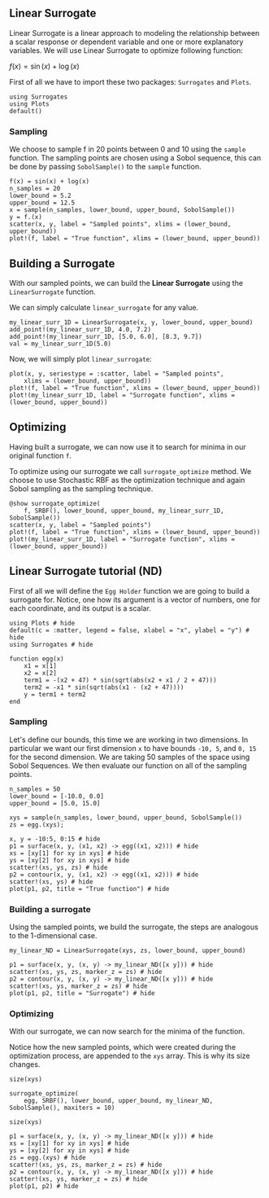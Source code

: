 ## Linear Surrogate

Linear Surrogate is a linear approach to modeling the relationship between a scalar response or dependent variable and one or more explanatory variables. We will use Linear Surrogate to optimize following function:

$f(x) = \sin(x) + \log(x)$

First of all we have to import these two packages: `Surrogates` and `Plots`.

```@example linear_surrogate1D
using Surrogates
using Plots
default()
```

### Sampling

We choose to sample f in 20 points between 0 and 10 using the `sample` function. The sampling points are chosen using a Sobol sequence, this can be done by passing `SobolSample()` to the `sample` function.

```@example linear_surrogate1D
f(x) = sin(x) + log(x)
n_samples = 20
lower_bound = 5.2
upper_bound = 12.5
x = sample(n_samples, lower_bound, upper_bound, SobolSample())
y = f.(x)
scatter(x, y, label = "Sampled points", xlims = (lower_bound, upper_bound))
plot!(f, label = "True function", xlims = (lower_bound, upper_bound))
```

## Building a Surrogate

With our sampled points, we can build the **Linear Surrogate** using the `LinearSurrogate` function.

We can simply calculate `linear_surrogate` for any value.

```@example linear_surrogate1D
my_linear_surr_1D = LinearSurrogate(x, y, lower_bound, upper_bound)
add_point!(my_linear_surr_1D, 4.0, 7.2)
add_point!(my_linear_surr_1D, [5.0, 6.0], [8.3, 9.7])
val = my_linear_surr_1D(5.0)
```

Now, we will simply plot `linear_surrogate`:

```@example linear_surrogate1D
plot(x, y, seriestype = :scatter, label = "Sampled points",
    xlims = (lower_bound, upper_bound))
plot!(f, label = "True function", xlims = (lower_bound, upper_bound))
plot!(my_linear_surr_1D, label = "Surrogate function", xlims = (lower_bound, upper_bound))
```

## Optimizing

Having built a surrogate, we can now use it to search for minima in our original function `f`.

To optimize using our surrogate we call `surrogate_optimize` method. We choose to use Stochastic RBF as the optimization technique and again Sobol sampling as the sampling technique.

```@example linear_surrogate1D
@show surrogate_optimize(
    f, SRBF(), lower_bound, upper_bound, my_linear_surr_1D, SobolSample())
scatter(x, y, label = "Sampled points")
plot!(f, label = "True function", xlims = (lower_bound, upper_bound))
plot!(my_linear_surr_1D, label = "Surrogate function", xlims = (lower_bound, upper_bound))
```

## Linear Surrogate tutorial (ND)

First of all we will define the `Egg Holder` function we are going to build a surrogate for. Notice, one how its argument is a vector of numbers, one for each coordinate, and its output is a scalar.

```@example linear_surrogateND
using Plots # hide
default(c = :matter, legend = false, xlabel = "x", ylabel = "y") # hide
using Surrogates # hide

function egg(x)
    x1 = x[1]
    x2 = x[2]
    term1 = -(x2 + 47) * sin(sqrt(abs(x2 + x1 / 2 + 47)))
    term2 = -x1 * sin(sqrt(abs(x1 - (x2 + 47))))
    y = term1 + term2
end
```

### Sampling

Let's define our bounds, this time we are working in two dimensions. In particular we want our first dimension `x` to have bounds `-10, 5`, and `0, 15` for the second dimension. We are taking 50 samples of the space using Sobol Sequences. We then evaluate our function on all of the sampling points.

```@example linear_surrogateND
n_samples = 50
lower_bound = [-10.0, 0.0]
upper_bound = [5.0, 15.0]

xys = sample(n_samples, lower_bound, upper_bound, SobolSample())
zs = egg.(xys);
```

```@example linear_surrogateND
x, y = -10:5, 0:15 # hide
p1 = surface(x, y, (x1, x2) -> egg((x1, x2))) # hide
xs = [xy[1] for xy in xys] # hide
ys = [xy[2] for xy in xys] # hide
scatter!(xs, ys, zs) # hide
p2 = contour(x, y, (x1, x2) -> egg((x1, x2))) # hide
scatter!(xs, ys) # hide
plot(p1, p2, title = "True function") # hide
```

### Building a surrogate

Using the sampled points, we build the surrogate, the steps are analogous to the 1-dimensional case.

```@example linear_surrogateND
my_linear_ND = LinearSurrogate(xys, zs, lower_bound, upper_bound)
```

```@example linear_surrogateND
p1 = surface(x, y, (x, y) -> my_linear_ND([x y])) # hide
scatter!(xs, ys, zs, marker_z = zs) # hide
p2 = contour(x, y, (x, y) -> my_linear_ND([x y])) # hide
scatter!(xs, ys, marker_z = zs) # hide
plot(p1, p2, title = "Surrogate") # hide
```

### Optimizing

With our surrogate, we can now search for the minima of the function.

Notice how the new sampled points, which were created during the optimization process, are appended to the `xys` array.
This is why its size changes.

```@example linear_surrogateND
size(xys)
```

```@example linear_surrogateND
surrogate_optimize(
    egg, SRBF(), lower_bound, upper_bound, my_linear_ND, SobolSample(), maxiters = 10)
```

```@example linear_surrogateND
size(xys)
```

```@example linear_surrogateND
p1 = surface(x, y, (x, y) -> my_linear_ND([x y])) # hide
xs = [xy[1] for xy in xys] # hide
ys = [xy[2] for xy in xys] # hide
zs = egg.(xys) # hide
scatter!(xs, ys, zs, marker_z = zs) # hide
p2 = contour(x, y, (x, y) -> my_linear_ND([x y])) # hide
scatter!(xs, ys, marker_z = zs) # hide
plot(p1, p2) # hide
```
